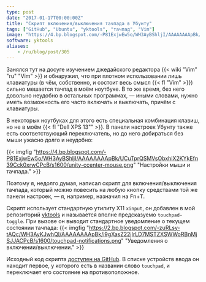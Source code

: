 ```yaml
---
type: post
date: "2017-01-17T00:00:00Z"
title: "Скрипт включения/выключения тачпада в Убунту"
tags: ["GitHub", "Ubuntu", "yktools", "тачпад", "Vim"]
image: "https://4.bp.blogspot.com/-P81ExjwEw5o/WH3AyBShljI/AAAAAAAApBk/UCuTprQSMVsObxhiX2KYkEfn39Cck0xrwCPcB/s1600/unity-ccenter-mouse.png"
software: yktools
aliases:
    - /ru/blog/post/305
---
```


Занялся тут на досуге изучением джедайского редактора {{< wiki "Vim" "ru" "Vim" >}} и обнаружил, что при плотном использовании лишь клавиатуры (в чём, собственно, и состоит весь смысл {{< fl "Vim" >}}) сильно мешается тачпад в моём ноутбуке. В то же время, без него довольно неудобно в остальных программах, — иными словами, нужно иметь возможность его часто включать и выключать, причём с клавиатуры.

В некоторых ноутбуках для этого есть специальная комбинация клавиш, но не в моём {{< fl "Dell XPS 13\"" >}}. В панели настроек Убунту также есть соответствующий переключатель, но до него добираться без мыши ужасно долго и неудобно:

<!--more-->

{{< imgfig "https://4.bp.blogspot.com/-P81ExjwEw5o/WH3AyBShljI/AAAAAAAApBk/UCuTprQSMVsObxhiX2KYkEfn39Cck0xrwCPcB/s1600/unity-ccenter-mouse.png" "Настройки мыши и тачпада." >}}

Поэтому я, недолго думая, написал скрипт для включения/выключения тачпада, который можно повесить на любую кнопку средствами той же панели настроек, — я, например, назначил на <kbd>Fn</kbd>+<kbd>T</kbd>.

Скрипт использует стандартную утилиту X11 `xinput`, он добавлен в мой репозиторий [yktools](https://github.com/yktoo/yktools) и называется вполне предсказуемо `touchpad-toggle`. При вызове он выводит стандартное уведомление о текущем состоянии тачпада:
{{< imgfig "https://2.bp.blogspot.com/-zuRLsy-tAQc/WH3AyKJwhQI/AAAAAAAApBk/i9gXasZ22jIrLD7MSTZXSWWoRBnMjSJJACPcB/s1600/touchpad-notifications.png" "Уведомления о включении/выключении." >}}

Исходный код скрипта [доступен на GitHub](https://github.com/yktoo/yktools/raw/master/touchpad-toggle). В списке устройств ввода он находит первое, у которого есть в названии слово `touchpad`, и переключает его состояние на противоположное.
